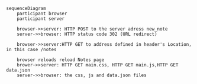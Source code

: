 <script src="https://cdn.jsdelivr.net/npm/mermaid/dist/mermaid.min.js"><script>
<script>mermaid.initialize({startOnLoad:true});</script>

```mermaid
sequenceDiagram
    participant browser
    participant server
    
    browser->>server: HTTP POST to the server adress new_note
    server->>browser: HTTP status code 302 (URL redirect)
    
    browser->>server:HTTP GET to address defined in header's Location, in this case /notes
    
    browser reloads reload Notes page
    brower->>server: HTTP GET main.css, HTTP GET main.js,HTTP GET data.json
    server->>browser: the css, js and data.json files
```